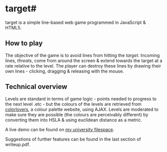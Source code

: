 # target#

target is a simple line-based web game programmed in JavaScript & HTML5.

## How to play ##

The objective of the game is to avoid lines from hitting the *target*. Incoming lines, *threats*, come from around the screen & extend towards the target at a rate relative to the level. The player can destroy these lines by drawing their own lines - clicking, dragging & releasing with the mouse.

## Technical overview ##

Levels are standard in terms of game logic - points needed to progress to the next level .etc - but the colours of the levels are retrieved from [colorlovers](colorlovers.com), a colour palette website, using AJAX. Levels are moderated to make sure they are possible (the colours are perceivably different) by converting them into HSLA & using euclidean distance as a metric.


A live demo can be found on [my university filespace](users.aber.ac.uk/gij2/iwp).

Suggestions of further features can be found in the last section of writeup.pdf.
